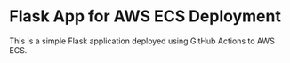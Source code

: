 # Flask App for AWS ECS Deployment

This is a simple Flask application deployed using GitHub Actions to AWS ECS.
